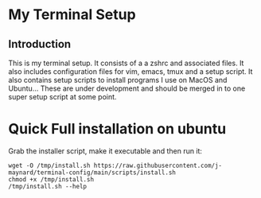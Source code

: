 # My Terminal Setup

## Introduction

This is my terminal setup.  It consists of a a zshrc and associated files.
It also includes configuration files for vim, emacs, tmux and a setup
script.  It also contains setup scripts to install programs I use on MacOS
and Ubuntu... These are under development and should be merged in to one 
super setup script at some point.

# Quick Full installation on ubuntu

Grab the installer script, make it executable and then run it:

```
wget -O /tmp/install.sh https://raw.githubusercontent.com/j-maynard/terminal-config/main/scripts/install.sh
chmod +x /tmp/install.sh
/tmp/install.sh --help
```

